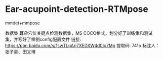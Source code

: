 # Ear-acupoint-detection-RTMpose
mmdet+mmpose






数据集
耳朵穴位关键点检测数据集，MS COCO格式，划分好了训练集和测试集，并写好了样例config配置文件
链接: https://pan.baidu.com/s/1swTLpArj7XEDXW4d0lo7Mg 提取码: 741p
标注人：张子豪、田文博






